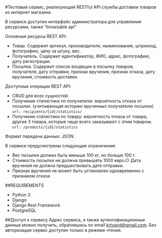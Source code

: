 #Тестовый сервис, реализующий RESTful API службы доставки товаров из интернет магазина.

В сервисе доступен интерфейс администратора для управления ресурсами, также "browsable api" 

Основные ресурсы REST API:
- Товар. Содержит артикул, производителя, наименование, штрихкод, фотографию, цену за штуку, вес.
- Получатель. Содержит идентификатор, ФИО, адрес, фотографию, дату регистрации.
- Посылка. Содержит список входящих в посылку товаров, получателя, дату отправки, признак вручения, признак отказа, дату вручения, стоимость доставки.

Доступные операции REST API:
- CRUD для всех сущностей.
- Получение статистики по получателю: вероятность отказа от посылки. (учитывающая историю врученных получателю посылок) `url: recipients/{id}/statistics/`
- Получение статистики по товару: вероятность отказа от товара, другие 3
товара, которые чаще всего заказывают с этим товаром. `url: /products/{id}/statistics`

Формат передачи данных: JSON.

В сервисе предусмотрены следующие ограничения:
- Вес посылки должен быть меньше 100 кг, но больше 100 г.
- Стоимость посылки не должна превышать 1000 евро.○ Дата вручения не должна предшествовать дате отправки.
- Признак вручения не может быть установлен одновременно с признаком
отказа

##REQUIREMENTS

- Python 3
- Django
- Django Rest Framework
- PostgreSQL

##Доступ к сервису
Адрес сервиса, а также аутентификационные данные можно получить, обратившись по email krtvand@gmail.com.
Без авторизации сервис доступен только в режиме чтения. 